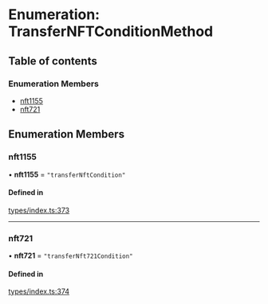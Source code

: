 # Enumeration: TransferNFTConditionMethod

## Table of contents

### Enumeration Members

- [nft1155](TransferNFTConditionMethod.md#nft1155)
- [nft721](TransferNFTConditionMethod.md#nft721)

## Enumeration Members

### nft1155

• **nft1155** = ``"transferNftCondition"``

#### Defined in

[types/index.ts:373](https://github.com/nevermined-io/components-catalog/blob/28115b3/lib/src/types/index.ts#L373)

___

### nft721

• **nft721** = ``"transferNft721Condition"``

#### Defined in

[types/index.ts:374](https://github.com/nevermined-io/components-catalog/blob/28115b3/lib/src/types/index.ts#L374)
